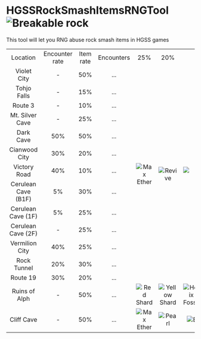 # HGSSRockSmashItemsRNGTool <img src="https://github.com/Real96/HGSSRockSmashItemsRNGTool/assets/20956021/ed36001d-f644-41ff-9f16-43a1c0fe1dec" title="Breakable rock">
This tool will let you RNG abuse rock smash items in HGSS games

<table>
  <tr align="center">
    <td>Location</td>
    <td>Encounter rate</td>
    <td>Item rate</td>
    <td>Encounters</td>
    <td>25%</td>
    <td>20%</td>
    <td colspan="2">10%</td>
    <td colspan="2">10%</td>
    <td colspan="2">10%</td>
    <td colspan="2">10%</td>
    <td colspan="2">10%</td>
    <td>5%</td>
  </tr>
  <tr align="center">
    <td>Violet City</td>
    <td>-</td>
    <td>50%</td>
    <td>...</td>
    <td rowspan="13">
      <img src="https://github.com/PokeAPI/sprites/blob/master/sprites/items/max-ether.png" title="Max Ether">
    </td>
    <td rowspan="13">
      <img src="https://github.com/PokeAPI/sprites/blob/master/sprites/items/revive.png" title="Revive">
    </td>
    <td rowspan="13" colspan="2">
      <img src="https://github.com/PokeAPI/sprites/blob/master/sprites/items/heart-scale.png" title="Heart Scale">
    </td>
    <td rowspan="13" colspan="2">
      <img src="https://github.com/PokeAPI/sprites/blob/master/sprites/items/red-shard.png" title="Red Shard">
    </td>
    <td rowspan="13" colspan="2">
      <img src="https://github.com/PokeAPI/sprites/blob/master/sprites/items/green-shard.png" title="Green Shard">
    </td>
    <td rowspan="13" colspan="2">
      <img src="https://github.com/PokeAPI/sprites/blob/master/sprites/items/blue-shard.png" title="Blue Shard">
    </td>
    <td rowspan="13" colspan="2">
      <img src="https://github.com/PokeAPI/sprites/blob/master/sprites/items/yellow-shard.png" title="Yellow Shard">
    </td>
    <td rowspan="13">
      <img src="https://github.com/PokeAPI/sprites/blob/master/sprites/items/star-piece.png" title="Star Piece">
    </td>
  </tr>
  <tr align="center">
    <td>Tohjo Falls</td>
    <td>-</td>
    <td>15%</td>
    <td>...</td>
  </tr>
  <tr align="center">
    <td>Route 3</td>
    <td>-</td>
    <td>10%</td>
    <td>...</td>
  </tr>
  <tr align="center">
    <td>Mt. Silver Cave</td>
    <td>-</td>
    <td>25%</td>
    <td>...</td>
  </tr>
  <tr align="center">
    <td>Dark Cave</td>
    <td>50%</td>
    <td>50%</td>
    <td>...</td>
  </tr>
  <tr align="center">
    <td>Cianwood City</td>
    <td>30%</td>
    <td>20%</td>
    <td>...</td>
  </tr>
  <tr align="center">
    <td>Victory Road</td>
    <td>40%</td>
    <td>10%</td>
    <td>...</td>
  </tr>
  <tr align="center">
    <td>Cerulean Cave (B1F)</td>
    <td>5%</td>
    <td>30%</td>
    <td>...</td>
  </tr>
  <tr align="center">
    <td>Cerulean Cave (1F)</td>
    <td>5%</td>
    <td>25%</td>
    <td>...</td>
  </tr>
  <tr align="center">
    <td>Cerulean Cave (2F)</td>
    <td>-</td>
    <td>25%</td>
    <td>...</td>
  </tr>
  <tr align="center">
    <td>Vermilion City</td>
    <td>40%</td>
    <td>25%</td>
    <td>...</td>
  </tr>
  <tr align="center">
    <td>Rock Tunnel</td>
    <td>20%</td>
    <td>30%</td>
    <td>...</td>
  </tr>
  <tr align="center">
    <td>Route 19</td>
    <td>30%</td>
    <td>20%</td>
    <td>...</td>
  </tr><tr align="center">
    <td>Ruins of Alph</td>
    <td>-</td>
    <td>50%</td>
    <td>...</td>
    <td>
      <img src="https://github.com/PokeAPI/sprites/blob/master/sprites/items/red-shard.png" title="Red Shard">
    </td>
    <td>
      <img src="https://github.com/PokeAPI/sprites/blob/master/sprites/items/yellow-shard.png" title="Yellow Shard">
    </td>
    <td>
      <img src="https://github.com/PokeAPI/sprites/blob/master/sprites/items/helix-fossil.png" title="Helix Fossil">
    </td>
    <td>
      <img src="https://github.com/PokeAPI/sprites/blob/master/sprites/items/dome-fossil.png" title="Dome Fossil">
    </td>
    <td>
      <img src="https://github.com/PokeAPI/sprites/blob/master/sprites/items/max-ether.png" title="Max Ether">
    </td>
    <td>
      <img src="https://github.com/PokeAPI/sprites/blob/master/sprites/items/blue-shard.png" title="Blue Shard">
    </td>
    <td colspan="2">
      <img src="https://github.com/PokeAPI/sprites/blob/master/sprites/items/blue-shard.png" title="Blue Shard">
    </td>
    <td colspan="2">
      <img src="https://github.com/PokeAPI/sprites/blob/master/sprites/items/green-shard.png" title="Green Shard">
    </td>
    <td colspan="2">
      <img src="https://github.com/PokeAPI/sprites/blob/master/sprites/items/old-amber.png" title="Old Amber">
    </td>
    <td>
      <img src="https://github.com/PokeAPI/sprites/blob/master/sprites/items/max-revive.png" title="Max Revive">
    </td>
  </tr>
  <tr align="center">
    <td>Cliff Cave</td>
    <td>-</td>
    <td>50%</td>
    <td>...</td>
    <td>
      <img src="https://github.com/PokeAPI/sprites/blob/master/sprites/items/max-ether.png" title="Max Ether">
    </td>
    <td>
      <img src="https://github.com/PokeAPI/sprites/blob/master/sprites/items/pearl.png" title="Pearl">
    </td>
    <td colspan="2">
      <img src="https://github.com/PokeAPI/sprites/blob/master/sprites/items/big-pearl.png" title="Big Pearl">
    </td>
    <td>
      <img src="https://github.com/PokeAPI/sprites/blob/master/sprites/items/red-shard.png" title="Red Shard">
    </td>
    <td>
      <img src="https://github.com/PokeAPI/sprites/blob/master/sprites/items/red-shard.png" title="Red Shard">
    </td>
    <td>
      <img src="https://github.com/PokeAPI/sprites/blob/master/sprites/items/yellow-shard.png" title="Yellow Shard">
    </td>
    <td>
      <img src="https://github.com/PokeAPI/sprites/blob/master/sprites/items/green-shard.png" title="Green Shard">
    </td>
    <td>
      <img src="https://github.com/PokeAPI/sprites/blob/master/sprites/items/claw-fossil.png" title="Claw Fossil">
    </td>
    <td>
      <img src="https://github.com/PokeAPI/sprites/blob/master/sprites/items/root-fossil.png" title="Root Fossil">
    </td>
    <td>
      <img src="https://github.com/PokeAPI/sprites/blob/master/sprites/items/claw-fossil.png" title="Claw Fossil">
    </td>
    <td>
      <img src="https://github.com/PokeAPI/sprites/blob/master/sprites/items/root-fossil.png" title="Root Fossil">
    </td>
    <td>
      <img src="https://github.com/PokeAPI/sprites/blob/master/sprites/items/rare-bone.png" title="Rare Bone">
    </td>
  </tr>
</table>






